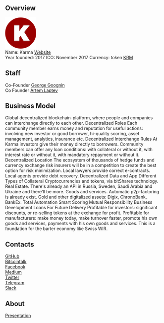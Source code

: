 ## Overview
![ logo](../projects/logo/karma.png)  
Name: Karma
[Website](https://karma.red/)  
Year founded: 2017 
ICO: November 2017
Currency: token [KRM](https://coinmarketcap.com/...)  
## Staff 
Co-Founder [George Goognin](../people/george_goognin.md)  
Co Founder [Artem Laptev](../people/artem_laptev.md)  

## Business Model
Global decentralized blockchain-platform, where people and companies can interchange directly to each other. 
Decentralized Roles
Each community member earns money and reputation for useful actions: involving new investor or good borrower, hi-quality scoring, asset management, analytics, insurance etc. 
Decentralized Interchange Rules
At Karma investors give their money directly to borrowers. Community members can offer any loan conditions: with collateral or without it, with interest rate or without it, with mandatory repayment or without it.
Decentralized Location
The ecosystem of thousands of hedge funds and currency exchange risk insurers will be in a competition to create the best option for risk minimization. Local lawyers provide correct e-contracts. Local agents provide debt recovery. 
Decentralized Data and App
Different Types of Collateral
Cryptocurrencies and tokens, via bitShares technology. Real Estate. There's already an API in Russia, Sweden, Saudi Arabia and Ukraine and there'll be more. Goods and services. Automatic p2p-factoring is already exist. Gold and other digitalized assets: Digix, ChronoBank, BankEx.
Total Automation 
Smart Scoring
Mutual Responsibility
Business Development
Loans For Future Delivery
Profitable for investors: significant discounts, or re-selling tokens at the exchange for profit. 
Profitable for manufacturers: make money today, make turnover faster, promote his own goods and services, payments with his own goods and services. 
This is a foundation for the barter economy like Swiss WIR. 
## Contacts
[GitHub](https://github.com/goognin/karma)  
[Bitcointalk](https://bitcointalk.org/index.php?topic=2085967.0)   
[Facebook](https://www.facebook.com/karma.blockchain/)   
[Medium](https://medium.com/@karma.project)   
[Twitter](https://twitter.com/KarmaBlockchain)    
[Telegram](https://t.me/karmaproject)    
[Slack](https://join.slack.com/t/karma-project/shared_invite/MjE5MTc5NDE5NDg4LTE1MDE0OTYwNDgtYjcwZWI0OThhZA)  

## About 
[Presentation](https://dl.dropboxusercontent.com/content_link/J6I6Uo6bsvGmnG912N4QCTvVaO51ISDDYKuXunuQmNxYQjNEBaOrah0u9NOYMf4e/file)
